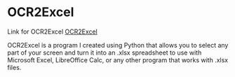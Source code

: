 # OCR2Excel
Link for OCR2Excel
[OCR2Excel](https://payhip.com/b/a7DdF)

OCR2Excel is a program I created using Python that allows you to select any part of your screen and turn it into an .xlsx spreadsheet to use with Microsoft Excel, LibreOffice Calc, or any other program that works with .xlsx files.
